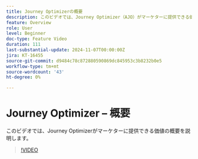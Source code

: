```yaml
---
title: Journey Optimizerの概要
description: このビデオでは、Journey Optimizer（AJO）がマーケターに提供できる価値の概要を説明します。
feature: Overview
role: User
level: Beginner
doc-type: Feature Video
duration: 111
last-substantial-update: 2024-11-07T00:00:00Z
jira: KT-16455
source-git-commit: d9484c78c872880590869dc845953c3b8232b0e5
workflow-type: tm+mt
source-wordcount: '43'
ht-degree: 0%

---
```



# Journey Optimizer – 概要

このビデオでは、Journey Optimizerがマーケターに提供できる価値の概要を説明します。

>[!VIDEO](https://video.tv.adobe.com/v/3432964/?learn=on)
